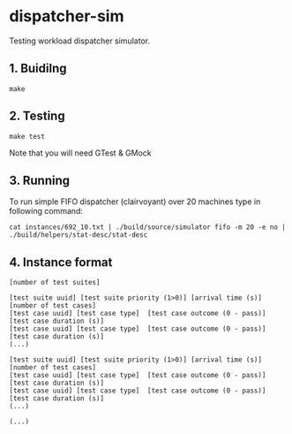 # dispatcher-sim
Testing workload dispatcher simulator.

## 1. Buidilng
```
make
```

## 2. Testing
```
make test
```
Note that you will need GTest & GMock

## 3. Running
To run simple FIFO dispatcher (clairvoyant) over 20 machines type in following command:
```
cat instances/692_10.txt | ./build/source/simulator fifo -m 20 -e no | ./build/helpers/stat-desc/stat-desc
```

## 4. Instance format
```
[number of test suites]

[test suite uuid] [test suite priority (1>0)] [arrival time (s)]
[number of test cases]
[test case uuid] [test case type]  [test case outcome (0 - pass)] [test case duration (s)]
[test case uuid] [test case type]  [test case outcome (0 - pass)] [test case duration (s)]
(...)

[test suite uuid] [test suite priority (1>0)] [arrival time (s)]
[number of test cases]
[test case uuid] [test case type]  [test case outcome (0 - pass)] [test case duration (s)]
[test case uuid] [test case type]  [test case outcome (0 - pass)] [test case duration (s)]
(...)

(...)
```
